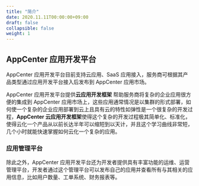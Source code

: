```yaml
---
title: "简介"
date: 2020.11.11T00:00:00+09:00
draft: false
collapsible: false
weight: 1
---
```


## AppCenter 应用开发平台
AppCenter 应用开发平台目前支持云应用、SaaS 应用接入，服务商可根据其产品类型通过应用开发平台接入后发布到 AppCenter 应用市场。

AppCenter 应用开发平台提供**云应用开发框架** 帮助服务商将复杂的企业应用很方便的集成到 AppCenter 应用市场上，这些应用通常情况是以集群的形式部署，如何使一个复杂的企业应用部署到云上且具有云的特性如弹性是一个很复杂的开发过程，**AppCenter 云应用开发框架**使得这个复杂的开发过程极其简单化、标准化，使得云化一个产品从以前长达半年可以缩短到以天计，并且这个学习曲线非常短，几个小时就能快速掌握如何云化一个复杂的应用。

### 应用管理平台
除此之外，AppCenter 应用开发平台还为开发者提供具有丰富功能的运维、运营管理平台，开发者通过这个管理平台可以发布自己的应用并查看所有与其相关的应用信息，比如用户数量、工单系统、财务报表等。

